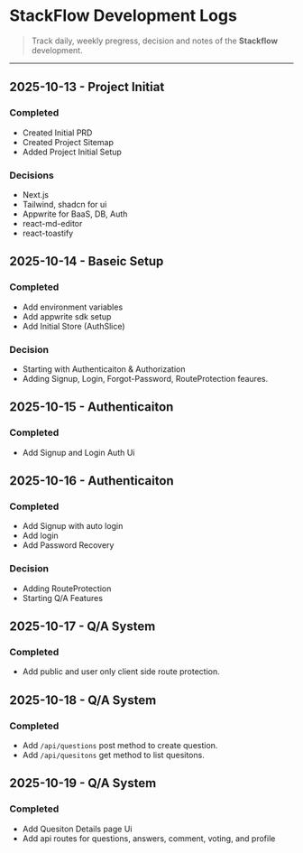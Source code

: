 # StackFlow Development Logs

> Track daily, weekly pregress, decision and notes of the **Stackflow** development.

---

## 2025-10-13 - Project Initiat

### Completed

- Created Initial PRD
- Created Project Sitemap
- Added Project Initial Setup

### Decisions

- Next.js
- Tailwind, shadcn for ui
- Appwrite for BaaS, DB, Auth
- react-md-editor
- react-toastify

## 2025-10-14 - Baseic Setup

### Completed

- Add environment variables
- Add appwrite sdk setup
- Add Initial Store (AuthSlice)

### Decision

- Starting with Authenticaiton & Authorization
- Adding Signup, Login, Forgot-Password, RouteProtection feaures.

## 2025-10-15 - Authenticaiton

### Completed

- Add Signup and Login Auth Ui

## 2025-10-16 - Authenticaiton

### Completed

- Add Signup with auto login
- Add login
- Add Password Recovery

### Decision

- Adding RouteProtection
- Starting Q/A Features

## 2025-10-17 - Q/A System

### Completed

- Add public and user only client side route protection.

## 2025-10-18 - Q/A System

### Completed

- Add `/api/questions` post method to create question.
- Add `/api/quesitons` get method to list quesitons.

## 2025-10-19 - Q/A System

### Completed

- Add Quesiton Details page Ui
- Add api routes for questions, answers, comment, voting, and profile
